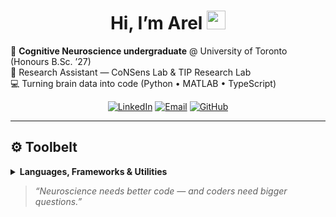 <!-- README.md — Arel Baha Encin -->

<h1 align="center">Hi, I’m Arel <img src="https://media.giphy.com/media/hvRJCLFzcasrR4ia7z/giphy.gif" width="30"></h1>

<p align="left">
  🧠  <strong>Cognitive Neuroscience undergraduate</strong> @ University of Toronto (Honours B.Sc. ’27)<br/>
  🔬  Research Assistant — CoNSens Lab & TIP Research Lab<br/>
  💻  Turning brain data into code (Python • MATLAB • TypeScript)
</p>

<div align="center">
  <a href="https://www.linkedin.com/in/arelbahaencin/"><img alt="LinkedIn" src="https://img.shields.io/badge/-LinkedIn-blue?style=flat-square&logo=linkedin"></a>
  <a href="mailto:arel.encin@mail.utoronto.ca"><img alt="Email" src="https://img.shields.io/badge/-Email-D14836?style=flat-square&logo=gmail&logoColor=white"></a>
  <a href="https://github.com/arelbahaencin"><img alt="GitHub" src="https://img.shields.io/badge/-GitHub-181717?style=flat-square&logo=github"></a>
</div>

---

## ⚙️ Toolbelt
<details>
<summary><strong>Languages, Frameworks & Utilities</strong></summary>

## 💻 Languages and Frameworks

### Programming Languages

![Python](https://img.shields.io/badge/Python-3776AB?logo=python&logoColor=white)
![C/C++](https://img.shields.io/badge/C%2FC++-00599C?logo=c%2B%2B&logoColor=white)
![JavaScript](https://img.shields.io/badge/JavaScript-F7DF1E?logo=javascript&logoColor=black)
![TypeScript](https://img.shields.io/badge/TypeScript-3178C6?logo=typescript&logoColor=white)
![R](https://img.shields.io/badge/R-276DC3?logo=r&logoColor=white)
![MATLAB](https://img.shields.io/badge/MATLAB-0076A8?logo=mathworks&logoColor=white)
![Shell](https://img.shields.io/badge/Shell-89E051?logo=gnu-bash&logoColor=white)
![Bash](https://img.shields.io/badge/Bash-4EAA25?logo=gnu-bash&logoColor=white)

### Frameworks & Tools

![React](https://img.shields.io/badge/React-20232A?logo=react&logoColor=61DAFB)
![React Native](https://img.shields.io/badge/React_Native-20232A?logo=react&logoColor=61DAFB)
![Expo](https://img.shields.io/badge/Expo-000000?logo=expo&logoColor=white)
![PyTorch](https://img.shields.io/badge/PyTorch-EE4C2C?logo=pytorch&logoColor=white)
![TensorFlow](https://img.shields.io/badge/TensorFlow-FF6F00?logo=tensorflow&logoColor=white)
![Keras](https://img.shields.io/badge/Keras-D00000?logo=keras&logoColor=white)
![Pandas](https://img.shields.io/badge/Pandas-150458?logo=pandas&logoColor=white)
![NumPy](https://img.shields.io/badge/NumPy-013243?logo=numpy&logoColor=white)
![Ollama](https://img.shields.io/badge/Ollama-4C4C4C?logo=ollama&logoColor=white)
![Llama.cpp](https://img.shields.io/badge/Llama.cpp-000000?logo=llama&logoColor=white)
![Scikit-learn](https://img.shields.io/badge/Scikit--learn-F7931E?logo=scikitlearn&logoColor=white)
![Docker](https://img.shields.io/badge/Docker-2496ED?logo=docker&logoColor=white)
![Git](https://img.shields.io/badge/Git-F05032?logo=git&logoColor=white)
![AWS](https://img.shields.io/badge/AWS-232F3E?logo=amazon-aws&logoColor=white)
![Cloudflare](https://img.shields.io/badge/Cloudflare-F38020?logo=cloudflare&logoColor=white)
![Jupyter](https://img.shields.io/badge/Jupyter-F37626?logo=jupyter&logoColor=white)
![Microsoft Office](https://img.shields.io/badge/Microsoft_Office-D83B01?logo=microsoft-office&logoColor=white)

---

</details>

> <em>“Neuroscience needs better code — and coders need bigger questions.”</em>
